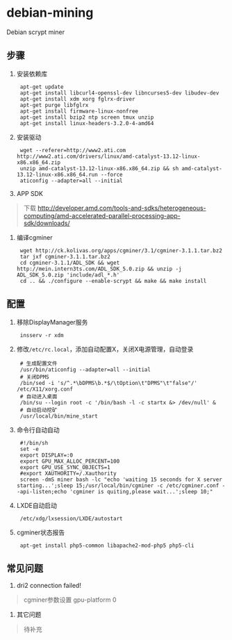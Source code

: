 debian-mining
=============

Debian scrypt miner

步骤
----
1. 安装依赖库

        apt-get update
        apt-get install libcurl4-openssl-dev libncurses5-dev libudev-dev
        apt-get install xdm xorg fglrx-driver
        apt-get purge libfglrx
        apt-get install firmware-linux-nonfree
        apt-get install bzip2 ntp screen tmux unzip
        apt-get install linux-headers-3.2.0-4-amd64

1. 安装驱动

        wget --referer=http://www2.ati.com http://www2.ati.com/drivers/linux/amd-catalyst-13.12-linux-x86.x86_64.zip
        unzip amd-catalyst-13.12-linux-x86.x86_64.zip && sh amd-catalyst-13.12-linux-x86.x86_64.run --force
        aticonfig --adapter=all --initial
        
1. APP SDK
> 下载 http://developer.amd.com/tools-and-sdks/heterogeneous-computing/amd-accelerated-parallel-processing-app-sdk/downloads/

1. 编译cgminer

        wget http://ck.kolivas.org/apps/cgminer/3.1/cgminer-3.1.1.tar.bz2
        tar jxf cgminer-3.1.1.tar.bz2
        cd cgminer-3.1.1/ADL_SDK && wget http://mein.intern3ts.com/ADL_SDK_5.0.zip && unzip -j ADL_SDK_5.0.zip 'include/adl_*.h'
        cd .. && ./configure --enable-scrypt && make && make install
        
配置
----
1. 移除DisplayManager服务

        insserv -r xdm
        
1. 修改`/etc/rc.local`，添加自动配置X，关闭X电源管理，自动登录

        # 生成配置文件
        /usr/bin/aticonfig --adapter=all --initial
        # 关闭DPMS
        /bin/sed -i 's/^.*\bDPMS\b.*$/\tOption\t"DPMS"\t"false"/' /etc/X11/xorg.conf
        # 自动进入桌面
        /bin/su --login root -c '/bin/bash -l -c startx &> /dev/null' &
        # 自动启动挖矿
        /usr/local/bin/mine_start
        
1. 命令行自动自动
        
        #!/bin/sh
        set -e
        export DISPLAY=:0
        export GPU_MAX_ALLOC_PERCENT=100
        export GPU_USE_SYNC_OBJECTS=1
        #export XAUTHORITY=/.Xauthority
        screen -dmS miner bash -lc "echo 'waiting 15 seconds for X server starting...';sleep 15;/usr/local/bin/cgminer -c /etc/cgminer.conf --api-listen;echo 'cgminer is quiting,please wait...';sleep 10;"

1. LXDE自动启动

        /etc/xdg/lxsession/LXDE/autostart

1. cgminer状态报告

        apt-get install php5-common libapache2-mod-php5 php5-cli

常见问题
--------
1. dri2 connection failed!
> cgminer参数设置 gpu-platform 0

1. 其它问题
> 待补充
